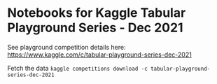 # Notebooks for Kaggle Tabular Playground Series - Dec 2021

See playground competition details here: https://www.kaggle.com/c/tabular-playground-series-dec-2021

Fetch the data `kaggle competitions download -c tabular-playground-series-dec-2021` 
